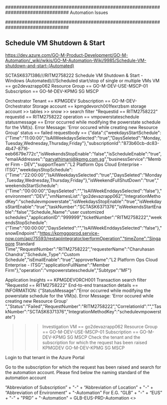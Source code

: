 ###############################################################################
Automation Issues



###############################################################################

## Schedule VM Shutdown & Start
https://dev.azure.com/GO-M-Product-Development/GO-M-Automation/_wiki/wikis/GO-M-Automation-Wiki/9985/Schedule-VM-shutdown-and-start-(Automated)

SCTASK6371386///RITM2758222
Schedule VM Shutdown & Start - Windows (Automated)///Scheduled start/stop of single or multiple VMs
VM == go2devazrapp062
Resource Group == GO-M-DEV-USE-MSCP-01
Subscription == GO-M-DEV-KPMG SG MSCP

Orchestrator
Tenant == KPMGDEV
Subscription == GO-M-DEV-Orchestrator
Storage account == kpmgdevorch001fexrzbsm
  storage account >> tables >> snow >> search filter "Requestid == RITM2758222"
    requestid == RITM2758222
    operation == vmpowerstateschedule
    statusmessage == Error occurred while modifying  the powerstate schedule for the VM(s). Error Message: 'Error occured while creating new Resource Group' 
    status == failed
    requestbody == {"data":{"weekdaysStartSchedule":{"Time":"11:00:00","IsAllWeekdaysSelected":"true","DaysSeleted":"Monday,Tuesday,Wednesday,Thursday,Friday"},"subscriptionId":"873b60cb-dc83-4b47-8716-eeb6679e772c","isWeekendsStopEnable":"false","isScheduleEnable":"true","emailAddresses":"parvathimani@kpmg.com.sg","businessService":"Member Firm - DEV","supportTeam":"L2 Platform Ops Cloud Enterprise - ITSG","weekdaysStopSchedule":{"Time":"22:00:00","IsAllWeekdaysSelected":"true","DaysSeleted":"Monday,Tuesday,Wednesday,Thursday,Friday"},"isWeekendFullShutDown":"true","weekendsStartSchedule":{"Time":"00:00:00","DaysSeleted":"","IsAllWeekEnddaysSelected":"false"},"environment":"DEV","vmNamesList":"go2devazrapp062","IntegrationMethodKey":"schedulevmpowerstate","isWeekdaysStopEnable":"true","isWeekdaysStartEnable":"true","taskNumber":"SCTASK6371376","isWeekendsStartEnable":"false","Schedule_Name":"user customized schedules","applicationID":"999999","ticketNumber":"RITM2758222","weekendsStopSchedule":{"Time":"00:00:00","DaysSeleted":"","IsAllWeekEnddaysSelected":"false"},"snowEndpoint":"https://kpmggoprod.service-now.com/api/75593/restapiintegrator/performOperation","timeZone":"Singapore Standard Time","RequestNumber":"RITM2758222","requesterName":"Charuhasan Chandra","Schedule_Type":"Custom Schedule","isEmailEnable":"true","approverName":"L2 Platform Ops Cloud Enterprise - ITSG","applicationFullName":"Member Firm"},"operation":"vmpowerstateschedule","Subtype":"MF"}


Application Insights == KPMGDEVORCH001 
  Transaction search filter "Requestid == RITM2758222"
  End-to-end transaction details == 
  INFORMATION: {"StatusMessage":"Error occurred while modifying  the powerstate schedule for the VM(s). Error Message: 'Error occured while creating new Resource Group' ","Status":"Failed","RequestNumber":"RITM2758222","CorrelationId":"","TaskNumber":"SCTASK6371376","IntegrationMethodKey":"schedulevmpowerstate"}

>>> Investigation
VM == go2devazrapp062
Resource Group == GO-M-DEV-USE-MSCP-01
Subscription == GO-M-DEV-KPMG SG MSCP
  Check the tenant and the subscription for which the request has been raised
    KPMGDEV
    GO-M-DEV-KPMG SG MSCP
  
  Login to that tenant in the Azure Portal
 
  Go to the subscription for which the request has been raised and search for the automation account. Please find below the naming standard of the automation account
    
  “Abbreviation of Subscription” + "-" + “Abbreviation of Location” + "-" + “Abbreviation of Environment” + "-Automation"
  For E.G. “GLB” + "-" + “EUS” + "-" + "PRD” + "-Automation" = GLB-EUS-PRD-Automation
    <<no automation account found>>




